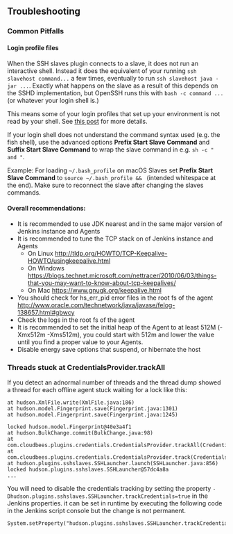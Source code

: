 
## Troubleshooting

### Common Pitfalls
#### Login profile files
When the SSH slaves plugin connects to a slave, it does not run an interactive shell. 
Instead it does the equivalent of your running `ssh slavehost command...` a few times, 
eventually to run `ssh slavehost java -jar ...`. Exactly what happens on the slave as a result of this depends on the SSHD implementation, 
but OpenSSH runs this with `bash -c command ...` (or whatever your login shell is.)

This means some of your login profiles that set up your environment is not read by your shell. See [this post](http://stackoverflow.com/questions/216202/why-does-an-ssh-remote-command-get-fewer-environment-variables-then-when-run-man) for more details.

If your login shell does not understand the command syntax used (e.g. the fish shell), use the advanced options **Prefix Start Slave Command** and **Suffix Start Slave Command** to wrap the slave command in e.g. `sh -c " and "`.

Example: For loading `~/.bash_profile` on macOS Slaves set **Prefix Start Slave Command** to `source ~/.bash_profile && ` (intended whitespace at the end).
Make sure to reconnect the slave after changing the slaves commands.

#### Overall recommendations:
* It is recommended to use JDK nearest and in the same major version of Jenkins instance and Agents
* It is recommended to tune the TCP stack on of Jenkins instance and Agents
    * On Linux http://tldp.org/HOWTO/TCP-Keepalive-HOWTO/usingkeepalive.html    
    * On Windows https://blogs.technet.microsoft.com/nettracer/2010/06/03/things-that-you-may-want-to-know-about-tcp-keepalives/
    * On Mac https://www.gnugk.org/keepalive.html
* You should check for hs_err_pid error files in the root fs of the agent http://www.oracle.com/technetwork/java/javase/felog-138657.html#gbwcy
* Check the logs in the root fs of the agent
* It is recommended to set the initial heap of the Agent to at least 512M (-Xmx512m -Xms512m), you could start with 512m and lower the value until you find a proper value to your Agents.
* Disable energy save options that suspend, or hibernate the host

### Threads stuck at CredentialsProvider.trackAll

If you detect an adnormal number of threads and the thread dump showed a thread for each offline agent stuck waiting for a lock like this:

```
at hudson.XmlFile.write(XmlFile.java:186)
at hudson.model.Fingerprint.save(Fingerprint.java:1301)
at hudson.model.Fingerprint.save(Fingerprint.java:1245)

locked hudson.model.Fingerprint@40e3a4f1
at hudson.BulkChange.commit(BulkChange.java:98)
at com.cloudbees.plugins.credentials.CredentialsProvider.trackAll(CredentialsProvider.java:1533)
at com.cloudbees.plugins.credentials.CredentialsProvider.track(CredentialsProvider.java:1478)
at hudson.plugins.sshslaves.SSHLauncher.launch(SSHLauncher.java:856)
locked hudson.plugins.sshslaves.SSHLauncher@57dc4a8a
...
```

You will need to disable the credentials tracking by setting the property `-Dhudson.plugins.sshslaves.SSHLauncher.trackCredentials=true`
in the Jenkins properties. it can be set in runtime by executing the following code in the Jenkins script console but the change is not permanent.

```
System.setProperty("hudson.plugins.sshslaves.SSHLauncher.trackCredentials","false");
```